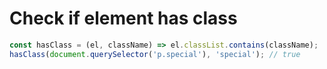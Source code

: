 # Check if element has class

```js
const hasClass = (el, className) => el.classList.contains(className);
hasClass(document.querySelector('p.special'), 'special'); // true
```
